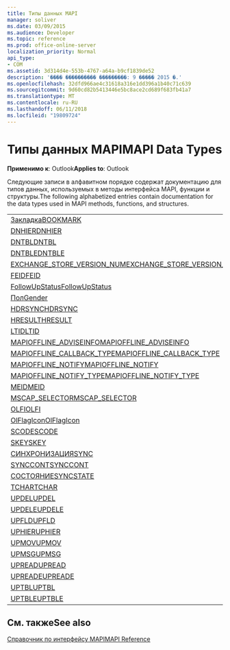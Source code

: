 ```yaml
---
title: Типы данных MAPI
manager: soliver
ms.date: 03/09/2015
ms.audience: Developer
ms.topic: reference
ms.prod: office-online-server
localization_priority: Normal
api_type:
- COM
ms.assetid: 3d314d4e-553b-4767-a64a-b9cf1839de52
description: '���� ���������� ���������: 9 ����� 2015 �.'
ms.openlocfilehash: 32dfd966ae4c31618a316e1dd396a1b40c71c639
ms.sourcegitcommit: 9d60cd82b5413446e5bc8ace2cd689f683fb41a7
ms.translationtype: MT
ms.contentlocale: ru-RU
ms.lasthandoff: 06/11/2018
ms.locfileid: "19809724"
---
```

# <a name="mapi-data-types"></a><span data-ttu-id="44874-103">Типы данных MAPI</span><span class="sxs-lookup"><span data-stu-id="44874-103">MAPI Data Types</span></span>

  
  
<span data-ttu-id="44874-104">**Применимо к**: Outlook</span><span class="sxs-lookup"><span data-stu-id="44874-104">**Applies to**: Outlook</span></span> 
  
<span data-ttu-id="44874-105">Следующие записи в алфавитном порядке содержат документацию для типов данных, используемых в методы интерфейса MAPI, функции и структуры.</span><span class="sxs-lookup"><span data-stu-id="44874-105">The following alphabetized entries contain documentation for the data types used in MAPI methods, functions, and structures.</span></span> 
  
||
|:-----|
|[<span data-ttu-id="44874-106">Закладка</span><span class="sxs-lookup"><span data-stu-id="44874-106">BOOKMARK</span></span>](bookmark.md) <br/> |
|[<span data-ttu-id="44874-107">DNHIER</span><span class="sxs-lookup"><span data-stu-id="44874-107">DNHIER</span></span>](dnhier.md) <br/> |
|[<span data-ttu-id="44874-108">DNTBL</span><span class="sxs-lookup"><span data-stu-id="44874-108">DNTBL</span></span>](dntbl.md) <br/> |
|[<span data-ttu-id="44874-109">DNTBLE</span><span class="sxs-lookup"><span data-stu-id="44874-109">DNTBLE</span></span>](dntble.md) <br/> |
|[<span data-ttu-id="44874-110">EXCHANGE_STORE_VERSION_NUM</span><span class="sxs-lookup"><span data-stu-id="44874-110">EXCHANGE_STORE_VERSION_NUM</span></span>](exchange_store_version_num.md) <br/> |
|[<span data-ttu-id="44874-111">FEID</span><span class="sxs-lookup"><span data-stu-id="44874-111">FEID</span></span>](feid.md) <br/> |
|[<span data-ttu-id="44874-112">FollowUpStatus</span><span class="sxs-lookup"><span data-stu-id="44874-112">FollowUpStatus</span></span>](followupstatus.md) <br/> |
|[<span data-ttu-id="44874-113">Пол</span><span class="sxs-lookup"><span data-stu-id="44874-113">Gender</span></span>](gender.md) <br/> |
|[<span data-ttu-id="44874-114">HDRSYNC</span><span class="sxs-lookup"><span data-stu-id="44874-114">HDRSYNC</span></span>](hdrsync.md) <br/> |
|[<span data-ttu-id="44874-115">HRESULT</span><span class="sxs-lookup"><span data-stu-id="44874-115">HRESULT</span></span>](hresult.md) <br/> |
|[<span data-ttu-id="44874-116">LTID</span><span class="sxs-lookup"><span data-stu-id="44874-116">LTID</span></span>](ltid.md) <br/> |
|[<span data-ttu-id="44874-117">MAPIOFFLINE_ADVISEINFO</span><span class="sxs-lookup"><span data-stu-id="44874-117">MAPIOFFLINE_ADVISEINFO</span></span>](mapioffline_adviseinfo.md) <br/> |
|[<span data-ttu-id="44874-118">MAPIOFFLINE_CALLBACK_TYPE</span><span class="sxs-lookup"><span data-stu-id="44874-118">MAPIOFFLINE_CALLBACK_TYPE</span></span>](mapioffline_callback_type.md) <br/> |
|[<span data-ttu-id="44874-119">MAPIOFFLINE_NOTIFY</span><span class="sxs-lookup"><span data-stu-id="44874-119">MAPIOFFLINE_NOTIFY</span></span>](mapioffline_notify.md) <br/> |
|[<span data-ttu-id="44874-120">MAPIOFFLINE_NOTIFY_TYPE</span><span class="sxs-lookup"><span data-stu-id="44874-120">MAPIOFFLINE_NOTIFY_TYPE</span></span>](mapioffline_notify_type.md) <br/> |
|[<span data-ttu-id="44874-121">MEID</span><span class="sxs-lookup"><span data-stu-id="44874-121">MEID</span></span>](meid.md) <br/> |
|[<span data-ttu-id="44874-122">MSCAP_SELECTOR</span><span class="sxs-lookup"><span data-stu-id="44874-122">MSCAP_SELECTOR</span></span>](mscap_selector.md) <br/> |
|[<span data-ttu-id="44874-123">OLFI</span><span class="sxs-lookup"><span data-stu-id="44874-123">OLFI</span></span>](olfi.md) <br/> |
|[<span data-ttu-id="44874-124">OlFlagIcon</span><span class="sxs-lookup"><span data-stu-id="44874-124">OlFlagIcon</span></span>](olflagicon.md) <br/> |
|[<span data-ttu-id="44874-125">SCODE</span><span class="sxs-lookup"><span data-stu-id="44874-125">SCODE</span></span>](scode.md) <br/> |
|[<span data-ttu-id="44874-126">SKEY</span><span class="sxs-lookup"><span data-stu-id="44874-126">SKEY</span></span>](skey.md) <br/> |
|[<span data-ttu-id="44874-127">СИНХРОНИЗАЦИЯ</span><span class="sxs-lookup"><span data-stu-id="44874-127">SYNC</span></span>](sync.md) <br/> |
|[<span data-ttu-id="44874-128">SYNCCONT</span><span class="sxs-lookup"><span data-stu-id="44874-128">SYNCCONT</span></span>](synccont.md) <br/> |
|[<span data-ttu-id="44874-129">СОСТОЯНИЕ</span><span class="sxs-lookup"><span data-stu-id="44874-129">SYNCSTATE</span></span>](syncstate.md) <br/> |
|[<span data-ttu-id="44874-130">TCHAR</span><span class="sxs-lookup"><span data-stu-id="44874-130">TCHAR</span></span>](tchar.md) <br/> |
|[<span data-ttu-id="44874-131">UPDEL</span><span class="sxs-lookup"><span data-stu-id="44874-131">UPDEL</span></span>](updel.md) <br/> |
|[<span data-ttu-id="44874-132">UPDELE</span><span class="sxs-lookup"><span data-stu-id="44874-132">UPDELE</span></span>](updele.md) <br/> |
|[<span data-ttu-id="44874-133">UPFLD</span><span class="sxs-lookup"><span data-stu-id="44874-133">UPFLD</span></span>](upfld.md) <br/> |
|[<span data-ttu-id="44874-134">UPHIER</span><span class="sxs-lookup"><span data-stu-id="44874-134">UPHIER</span></span>](uphier.md) <br/> |
|[<span data-ttu-id="44874-135">UPMOV</span><span class="sxs-lookup"><span data-stu-id="44874-135">UPMOV</span></span>](upmov.md) <br/> |
|[<span data-ttu-id="44874-136">UPMSG</span><span class="sxs-lookup"><span data-stu-id="44874-136">UPMSG</span></span>](upmsg.md) <br/> |
|[<span data-ttu-id="44874-137">UPREAD</span><span class="sxs-lookup"><span data-stu-id="44874-137">UPREAD</span></span>](upread.md) <br/> |
|[<span data-ttu-id="44874-138">UPREADE</span><span class="sxs-lookup"><span data-stu-id="44874-138">UPREADE</span></span>](upreade.md) <br/> |
|[<span data-ttu-id="44874-139">UPTBL</span><span class="sxs-lookup"><span data-stu-id="44874-139">UPTBL</span></span>](uptbl.md) <br/> |
|[<span data-ttu-id="44874-140">UPTBLE</span><span class="sxs-lookup"><span data-stu-id="44874-140">UPTBLE</span></span>](uptble.md) <br/> |
   
## <a name="see-also"></a><span data-ttu-id="44874-141">См. также</span><span class="sxs-lookup"><span data-stu-id="44874-141">See also</span></span>



[<span data-ttu-id="44874-142">Справочник по интерфейсу MAPI</span><span class="sxs-lookup"><span data-stu-id="44874-142">MAPI Reference</span></span>](mapi-reference.md)

